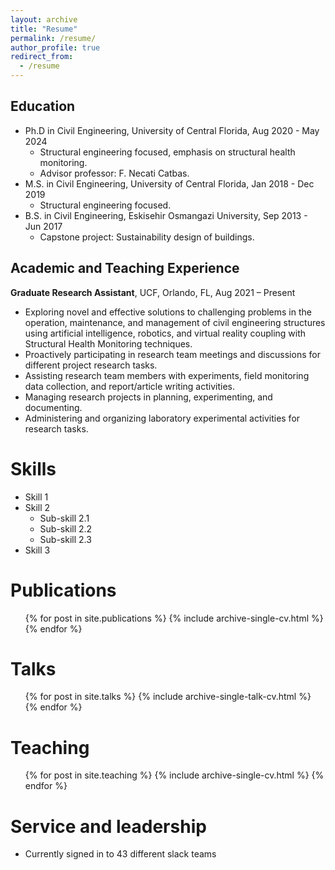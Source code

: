 ```yaml
---
layout: archive
title: "Resume"
permalink: /resume/
author_profile: true
redirect_from:
  - /resume
---
```


## Education
* Ph.D in Civil Engineering, University of Central Florida, Aug 2020 - May 2024
  - Structural engineering focused, emphasis on structural health monitoring.
  - Advisor professor: F. Necati Catbas.
* M.S. in Civil Engineering, University of Central Florida, Jan 2018 - Dec 2019
  - Structural engineering focused.
* B.S. in Civil Engineering, Eskisehir Osmangazi University, Sep 2013 - Jun 2017
  - Capstone project: Sustainability design of buildings.

## Academic and Teaching Experience
**Graduate Research Assistant**, UCF, Orlando, FL,	Aug 2021 – Present
- Exploring novel and effective solutions to challenging problems in the operation, maintenance, and management of civil engineering structures using artificial intelligence, robotics, and virtual reality coupling with Structural Health Monitoring techniques.
- Proactively participating in research team meetings and discussions for different project research tasks.
- Assisting research team members with experiments, field monitoring data collection, and report/article writing activities.
- Managing research projects in planning, experimenting, and documenting.
- Administering and organizing laboratory experimental activities for research tasks.

  
Skills
======
* Skill 1
* Skill 2
  * Sub-skill 2.1
  * Sub-skill 2.2
  * Sub-skill 2.3
* Skill 3

Publications
======
  <ul>{% for post in site.publications %}
    {% include archive-single-cv.html %}
  {% endfor %}</ul>
  
Talks
======
  <ul>{% for post in site.talks %}
    {% include archive-single-talk-cv.html %}
  {% endfor %}</ul>
  
Teaching
======
  <ul>{% for post in site.teaching %}
    {% include archive-single-cv.html %}
  {% endfor %}</ul>
  
Service and leadership
======
* Currently signed in to 43 different slack teams
